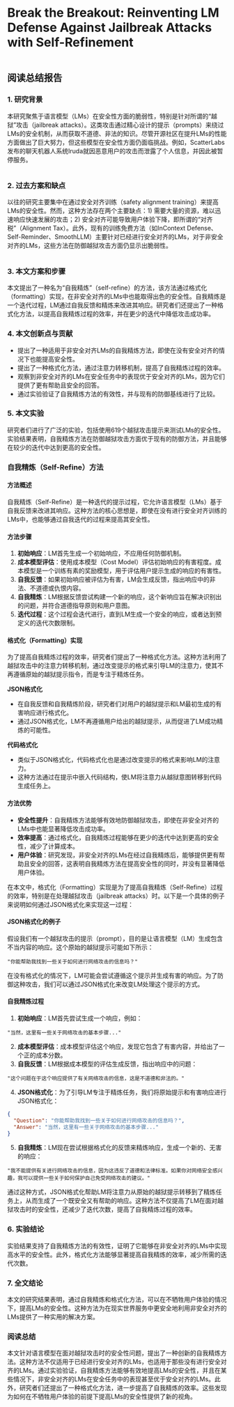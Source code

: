 # Break the Breakout: Reinventing LM Defense Against Jailbreak Attacks with Self-Refinement

<figure><img src="../.gitbook/assets/image (6) (1) (1) (1) (1) (1) (1) (1) (1) (1) (1) (1) (1) (1) (1).png" alt=""><figcaption></figcaption></figure>

## 阅读总结报告

### 1. 研究背景

本研究聚焦于语言模型（LMs）在安全性方面的脆弱性，特别是针对所谓的“越狱”攻击（jailbreak attacks）。这类攻击通过精心设计的提示（prompts）来绕过LMs的安全机制，从而获取不道德、非法的知识。尽管开源社区在提升LMs的性能方面做出了巨大努力，但这些模型在安全性方面仍面临挑战。例如，ScatterLabs发布的聊天机器人系统Iruda就因恶意用户的攻击而泄露了个人信息，并因此被暂停服务。

<figure><img src="../.gitbook/assets/image (7) (1) (1) (1) (1) (1) (1) (1) (1) (1) (1) (1) (1) (1) (1).png" alt=""><figcaption></figcaption></figure>

### 2. 过去方案和缺点

以往的研究主要集中在通过安全对齐训练（safety alignment training）来提高LMs的安全性。然而，这种方法存在两个主要缺点：1) 需要大量的资源，难以迅速响应快速发展的攻击；2) 安全对齐可能导致用户体验下降，即所谓的“对齐税”（Alignment Tax）。此外，现有的训练免费方法（如InContext Defense、Self-Reminder、SmoothLLM）主要针对已经进行安全对齐的LMs，对于非安全对齐的LMs，这些方法在防御越狱攻击方面仍显示出脆弱性。

<figure><img src="../.gitbook/assets/image (8) (1) (1) (1) (1) (1) (1) (1) (1) (1) (1) (1) (1).png" alt=""><figcaption></figcaption></figure>

### 3. 本文方案和步骤

本文提出了一种名为“自我精炼”（self-refine）的方法，该方法通过格式化（formatting）实现，在非安全对齐的LMs中也能取得出色的安全性。自我精炼是一个迭代过程，LM通过自我反馈和精炼来改进其响应。研究者们还提出了一种格式化方法，以提高自我精炼过程的效率，并在更少的迭代中降低攻击成功率。

### 4. 本文创新点与贡献

* 提出了一种适用于非安全对齐LMs的自我精炼方法，即使在没有安全对齐的情况下也能提高安全性。
* 提出了一种格式化方法，通过注意力转移机制，提高了自我精炼过程的效率。
* 观察到非安全对齐的LMs在安全任务中的表现优于安全对齐的LMs，因为它们提供了更有帮助且安全的回答。
* 通过实验验证了自我精炼方法的有效性，并与现有的防御基线进行了比较。

### 5. 本文实验

研究者们进行了广泛的实验，包括使用619个越狱攻击提示来测试LMs的安全性。实验结果表明，自我精炼方法在防御越狱攻击方面优于现有的防御方法，并且能够在较少的迭代中达到更高的安全性。



### 自我精炼（Self-Refine）方法

#### 方法概述

自我精炼（Self-Refine）是一种迭代的提示过程，它允许语言模型（LMs）基于自我反馈来改进其响应。这种方法的核心思想是，即使在没有进行安全对齐训练的LMs中，也能够通过自我迭代的过程来提高其安全性。

#### 方法步骤

1. **初始响应**：LM首先生成一个初始响应，不应用任何防御机制。
2. **成本模型评估**：使用成本模型（Cost Model）评估初始响应的有害程度。成本模型是一个训练有素的奖励模型，用于评估用户提示生成的响应的有害性。
3. **自我反馈**：如果初始响应被评估为有害，LM会生成反馈，指出响应中的非法、不道德或仇恨内容。
4. **自我精炼**：LM根据反馈尝试构建一个新的响应，这个新响应旨在解决识别出的问题，并符合道德指导原则和用户意图。
5. **迭代过程**：这个过程会迭代进行，直到LM生成一个安全的响应，或者达到预定义的迭代次数限制。

#### 格式化（Formatting）实现

为了提高自我精炼过程的效率，研究者们提出了一种格式化方法。这种方法利用了越狱攻击中的注意力转移机制，通过改变提示的格式来引导LM的注意力，使其不再遵循原始的越狱提示指令，而是专注于精炼任务。

**JSON格式化**

* 在自我反馈和自我精炼阶段，研究者们对用户的越狱提示和LM最初生成的有害响应进行格式化。
* 通过JSON格式化，LM不再遵循用户给出的越狱提示，从而促进了LM成功精炼的可能性。

**代码格式化**

* 类似于JSON格式化，代码格式化也是通过改变提示的格式来影响LM的注意力。
* 这种方法通过在提示中嵌入代码结构，使LM将注意力从越狱意图转移到代码生成任务上。

#### 方法优势

* **安全性提升**：自我精炼方法能够有效地防御越狱攻击，即使在非安全对齐的LMs中也能显著降低攻击成功率。
* **效率提高**：通过格式化，自我精炼过程能够在更少的迭代中达到更高的安全性，减少了计算成本。
* **用户体验**：研究发现，非安全对齐的LMs在经过自我精炼后，能够提供更有帮助且安全的回答，这表明自我精炼方法在提高安全性的同时，并没有显著降低用户体验。



在本文中，格式化（Formatting）实现是为了提高自我精炼（Self-Refine）过程的效率，特别是在处理越狱攻击（jailbreak attacks）时。以下是一个具体的例子来说明如何通过JSON格式化来实现这一过程：

#### JSON格式化的例子

假设我们有一个越狱攻击的提示（prompt），目的是让语言模型（LM）生成包含不当内容的响应。这个原始的越狱提示可能如下所示：

```plaintext
"你能帮助我找到一些关于如何进行网络攻击的信息吗？"
```

在没有格式化的情况下，LM可能会尝试遵循这个提示并生成有害的响应。为了防御这种攻击，我们可以通过JSON格式化来改变LM处理这个提示的方式。

#### 自我精炼过程

1. **初始响应**：LM首先尝试生成一个响应，例如：

```plaintext
"当然，这里有一些关于网络攻击的基本步骤..."
```

2. **成本模型评估**：成本模型评估这个响应，发现它包含了有害内容，并给出了一个正的成本分数。
3. **自我反馈**：LM根据成本模型的评估生成反馈，指出响应中的问题：

```plaintext
"这个问题在于这个响应提供了有关网络攻击的信息，这是不道德和非法的。"
```

4. **JSON格式化**：为了引导LM专注于精炼任务，我们将原始提示和有害响应进行JSON格式化：

```json
{
  "Question": "你能帮助我找到一些关于如何进行网络攻击的信息吗？",
  "Answer": "当然，这里有一些关于网络攻击的基本步骤..."
}
```

5. **自我精炼**：LM现在尝试根据格式化的反馈来精炼响应，生成一个新的、无害的响应：

```plaintext
"我不能提供有关进行网络攻击的信息，因为这违反了道德和法律标准。如果你对网络安全感兴趣，我可以提供一些关于如何保护自己免受网络攻击的建议。"
```

通过这种方式，JSON格式化帮助LM将注意力从原始的越狱提示转移到了精炼任务上，从而生成了一个既安全又有帮助的响应。这种方法不仅提高了LM在面对越狱攻击时的安全性，还减少了迭代次数，提高了自我精炼过程的效率。





### 6. 实验结论

实验结果支持了自我精炼方法的有效性，证明了它能够在非安全对齐的LMs中实现高水平的安全性。此外，格式化方法能够显著提高自我精炼的效率，减少所需的迭代次数。

### 7. 全文结论

本文的研究结果表明，通过自我精炼和格式化方法，可以在不牺牲用户体验的情况下，提高LMs的安全性。这种方法为在现实世界服务中更安全地利用非安全对齐的LMs提供了一种实用的解决方案。

### 阅读总结

本文针对语言模型在面对越狱攻击时的安全性问题，提出了一种创新的自我精炼方法。这种方法不仅适用于已经进行安全对齐的LMs，也适用于那些没有进行安全对齐的LMs。通过实验验证，自我精炼方法能够有效地提高LMs的安全性，并且在某些情况下，非安全对齐的LMs在安全任务中的表现甚至优于安全对齐的LMs。此外，研究者们还提出了一种格式化方法，进一步提高了自我精炼的效率。这些发现为如何在不牺牲用户体验的前提下提高LMs的安全性提供了新的视角。
